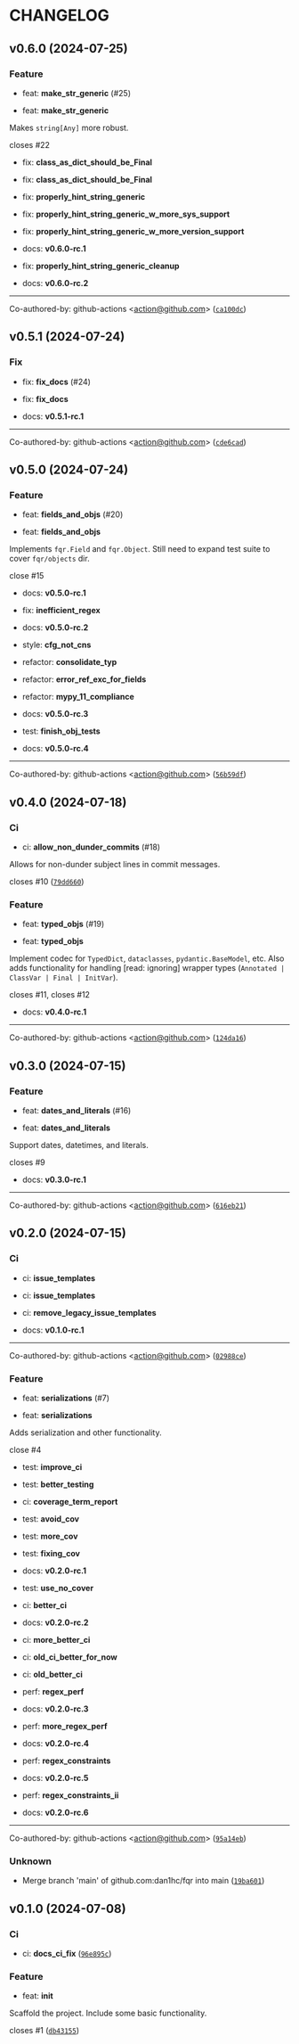 # CHANGELOG

## v0.6.0 (2024-07-25)

### Feature

* feat: __make_str_generic__ (#25)

* feat: __make_str_generic__

Makes `string[Any]` more robust.

closes #22

* fix: __class_as_dict_should_be_Final__

* fix: __class_as_dict_should_be_Final__

* fix: __properly_hint_string_generic__

* fix: __properly_hint_string_generic_w_more_sys_support__

* fix: __properly_hint_string_generic_w_more_version_support__

* docs: __v0.6.0-rc.1__

* fix: __properly_hint_string_generic_cleanup__

* docs: __v0.6.0-rc.2__

---------

Co-authored-by: github-actions &lt;action@github.com&gt; ([`ca100dc`](https://github.com/dan1hc/fqr/commit/ca100dc63da2c6e54f3c9874d8846bde2a9f0145))

## v0.5.1 (2024-07-24)

### Fix

* fix: __fix_docs__ (#24)

* fix: __fix_docs__

* docs: __v0.5.1-rc.1__

---------

Co-authored-by: github-actions &lt;action@github.com&gt; ([`cde6cad`](https://github.com/dan1hc/fqr/commit/cde6cad659c5bc9f6975953fcb658fe066915926))

## v0.5.0 (2024-07-24)

### Feature

* feat: __fields_and_objs__ (#20)

* feat: __fields_and_objs__

Implements `fqr.Field` and `fqr.Object`. Still need to expand test suite to cover `fqr/objects` dir.

close #15

* docs: __v0.5.0-rc.1__

* fix: __inefficient_regex__

* docs: __v0.5.0-rc.2__

* style: __cfg_not_cns__

* refactor: __consolidate_typ__

* refactor: __error_ref_exc_for_fields__

* refactor: __mypy_11_compliance__

* docs: __v0.5.0-rc.3__

* test: __finish_obj_tests__

* docs: __v0.5.0-rc.4__

---------

Co-authored-by: github-actions &lt;action@github.com&gt; ([`56b59df`](https://github.com/dan1hc/fqr/commit/56b59dff3203ac9eb6a9e09ebd28b35a4981010e))

## v0.4.0 (2024-07-18)

### Ci

* ci: __allow_non_dunder_commits__ (#18)

Allows for non-dunder subject lines in commit messages.

closes #10 ([`79dd660`](https://github.com/dan1hc/fqr/commit/79dd6604db9c242d5c1a8954d7f83d8b3dad6ebf))

### Feature

* feat: __typed_objs__ (#19)

* feat: __typed_objs__

Implement codec for `TypedDict`, `dataclasses`, `pydantic.BaseModel`, etc. Also adds functionality for handling [read: ignoring] wrapper types (`Annotated | ClassVar | Final | InitVar`).

closes #11, closes #12

* docs: __v0.4.0-rc.1__

---------

Co-authored-by: github-actions &lt;action@github.com&gt; ([`124da16`](https://github.com/dan1hc/fqr/commit/124da1632705a4ad1b2c6362b9a0fc1204729ff8))

## v0.3.0 (2024-07-15)

### Feature

* feat: __dates_and_literals__ (#16)

* feat: __dates_and_literals__

Support dates, datetimes, and literals.

closes #9

* docs: __v0.3.0-rc.1__

---------

Co-authored-by: github-actions &lt;action@github.com&gt; ([`616eb21`](https://github.com/dan1hc/fqr/commit/616eb21c382a8761e7a0a9a1ad278d41be26b7fd))

## v0.2.0 (2024-07-15)

### Ci

* ci: __issue_templates__

* ci: __issue_templates__

* ci: __remove_legacy_issue_templates__

* docs: __v0.1.0-rc.1__

---------

Co-authored-by: github-actions &lt;action@github.com&gt; ([`02988ce`](https://github.com/dan1hc/fqr/commit/02988ced9fd9714b7af93627eb6f90db7a150ea6))

### Feature

* feat: __serializations__ (#7)

* feat: __serializations__

Adds serialization and other functionality.

close #4

* test: __improve_ci__

* test: __better_testing__

* ci: __coverage_term_report__

* test: __avoid_cov__

* test: __more_cov__

* test: __fixing_cov__

* docs: __v0.2.0-rc.1__

* test: __use_no_cover__

* ci: __better_ci__

* docs: __v0.2.0-rc.2__

* ci: __more_better_ci__

* ci: __old_ci_better_for_now__

* ci: __old_better_ci__

* perf: __regex_perf__

* docs: __v0.2.0-rc.3__

* perf: __more_regex_perf__

* docs: __v0.2.0-rc.4__

* perf: __regex_constraints__

* docs: __v0.2.0-rc.5__

* perf: __regex_constraints_ii__

* docs: __v0.2.0-rc.6__

---------

Co-authored-by: github-actions &lt;action@github.com&gt; ([`95a14eb`](https://github.com/dan1hc/fqr/commit/95a14ebc48c61cd5db0709b5610e213d419b842c))

### Unknown

* Merge branch &#39;main&#39; of github.com:dan1hc/fqr into main ([`19ba601`](https://github.com/dan1hc/fqr/commit/19ba601c886c2994e64bc1f74a49ebc032a7860d))

## v0.1.0 (2024-07-08)

### Ci

* ci: __docs_ci_fix__ ([`96e895c`](https://github.com/dan1hc/fqr/commit/96e895c10e09e488791be5b9ec7668223fad3e31))

### Feature

* feat: __init__

Scaffold the project. Include some basic functionality.

closes #1 ([`db43155`](https://github.com/dan1hc/fqr/commit/db43155ed563bb25e1dd0f23f713e53cfa932a8e))
